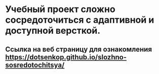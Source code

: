 # Учебный проект сложно сосредоточиться с адаптивной и доступной версткой.
## Ссылка на веб страницу для ознакомления https://dotsenkop.github.io/slozhno-sosredotochitsya/
